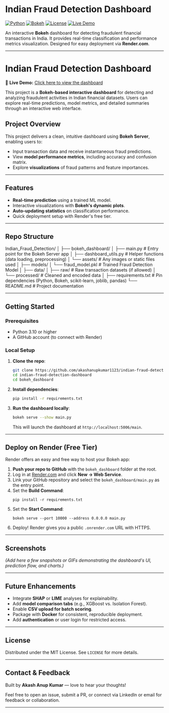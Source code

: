# Indian Fraud Detection Dashboard

[![Python](https://img.shields.io/badge/python-3.10%2B-blue.svg)]()
[![Bokeh](https://img.shields.io/badge/Bokeh-v3.0-orange)]()
[![License](https://img.shields.io/badge/license-MIT-green.svg)]()
[![Live Demo](https://img.shields.io/badge/Live%20Demo-Deployed%20on%20Render-brightgreen)](https://indian-fraud.herokuapp.com/)

An interactive **Bokeh** dashboard for detecting fraudulent financial transactions in India. It provides real-time classification and performance metrics visualization. Designed for easy deployment via **Render.com**.

---
# Indian Fraud Detection Dashboard

🚀 **Live Demo:** [Click here to view the dashboard](https://indian-fraud-detection-dashboard23.onrender.com/bokeh_dashboard)

This project is a **Bokeh-based interactive dashboard** for detecting and analyzing fraudulent activities in Indian financial datasets. Users can explore real-time predictions, model metrics, and detailed summaries through an interactive web interface.



##  Project Overview

This project delivers a clean, intuitive dashboard using **Bokeh Server**, enabling users to:

- Input transaction data and receive instantaneous fraud predictions.
- View **model performance metrics**, including accuracy and confusion matrix.
- Explore **visualizations** of fraud patterns and feature importances.

---

##  Features

- **Real-time prediction** using a trained ML model.
- Interactive visualizations with **Bokeh's dynamic plots**.
- **Auto-updating statistics** on classification performance.
- Quick deployment setup with Render's free tier.

---

##  Repo Structure
Indian_Fraud_Detection/
│
├── bokeh_dashboard/
│ ├── main.py # Entry point for the Bokeh Server app
│ ├── dashboard_utils.py # Helper functions (data loading, preprocessing)
│ └── assets/ # Any images or static files used
│
├── models/
│ └── fraud_model.pkl # Trained Fraud Detection Model
│
├── data/
│ ├── raw/ # Raw transaction datasets (if allowed)
│ └── processed/ # Cleaned and encoded data
│
├── requirements.txt # Pin dependencies (Python, Bokeh, scikit-learn, joblib, pandas)
└── README.md # Project documentation



---

##  Getting Started

### Prerequisites

- Python 3.10 or higher
- A GitHub account (to connect with Render)

### Local Setup

1. **Clone the repo**:
    ```bash
    git clone https://github.com/akashanupkumar1123/indian-fraud-detection-dashboard.git
    cd indian-fraud-detection-dashboard
    cd bokeh_dashboard
    ```

2. **Install dependencies**:
    ```bash
    pip install -r requirements.txt
    ```

3. **Run the dashboard locally**:
    ```bash
    bokeh serve --show main.py
    ```
    This will launch the dashboard at `http://localhost:5006/main`.

---

##  Deploy on Render (Free Tier)

Render offers an easy and free way to host your Bokeh app:

1. **Push your repo to GitHub** with the `bokeh_dashboard` folder at the root.
2. Log in at [Render.com](https://render.com/) and click **New → Web Service**.
3. Link your GitHub repository and select the `bokeh_dashboard/main.py` as the entry point.
4. Set the **Build Command**:
    ```
    pip install -r requirements.txt
    ```
5. Set the **Start Command**:
    ```
    bokeh serve --port 10000 --address 0.0.0.0 main.py
    ```
6. Deploy! Render gives you a public `.onrender.com` URL with HTTPS.

---

##  Screenshots

*(Add here a few snapshots or GIFs demonstrating the dashboard's UI, prediction flow, and charts.)*

---

##  Future Enhancements

- Integrate **SHAP** or **LIME** analyses for explainability.
- Add **model comparison tabs** (e.g., XGBoost vs. Isolation Forest).
- Enable **CSV upload for batch scoring**.
- Package with **Docker** for consistent, reproducible deployment.
- Add **authentication** or user login for restricted access.

---

##  License

Distributed under the MIT License. See `LICENSE` for more details.

---

##  Contact & Feedback

Built by **Akash Anup Kumar** — love to hear your thoughts!

Feel free to open an issue, submit a PR, or connect via LinkedIn or email for feedback or collaboration.

---


